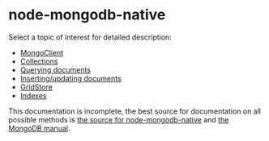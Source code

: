node-mongodb-native 
===================

Select a topic of interest for detailed description:

  * [MongoClient](https://github.com/christkv/node-mongodb-native/tree/master/docs/articles/MongoClient.md)
  * [Collections](https://github.com/christkv/node-mongodb-native/tree/master/docs/collections.md)
  * [Querying documents](https://github.com/christkv/node-mongodb-native/tree/master/docs/queries.md)
  * [Inserting/updating documents](https://github.com/christkv/node-mongodb-native/tree/master/docs/insert.md)
  * [GridStore](https://github.com/christkv/node-mongodb-native/tree/master/docs/gridfs.md)
  * [Indexes](https://github.com/christkv/node-mongodb-native/tree/master/docs/indexes.md)
  
This documentation is incomplete, the best source for documentation on all possible methods is [the source for node-mongodb-native](https://github.com/christkv/node-mongodb-native) and [the MongoDB manual](http://www.mongodb.org/display/DOCS/Manual).